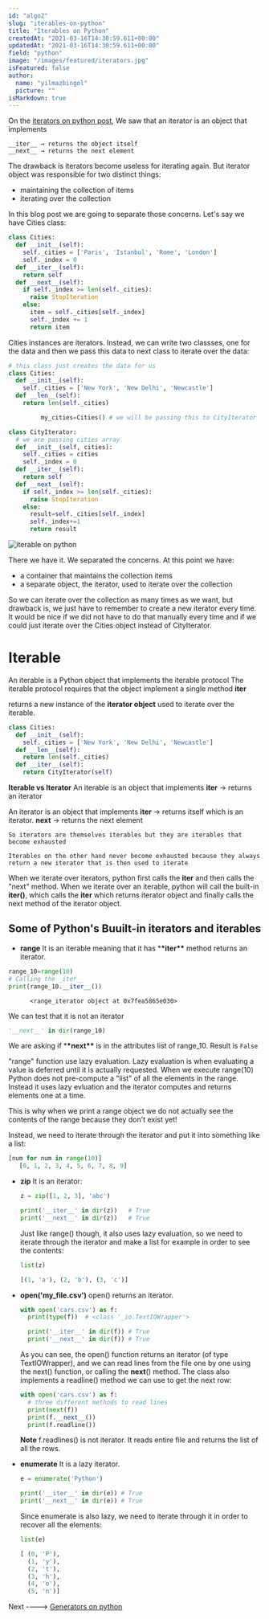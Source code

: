 ```yaml
---
id: "algo2"
slug: "iterables-on-python"
title: "Iterables on Python"
createdAt: "2021-03-16T14:30:59.611+00:00"
updatedAt: "2021-03-16T14:30:59.611+00:00"
field: "python"
image: "/images/featured/iterators.jpg"
isFeatured: false
author:
  name: "yilmazbingol"
  picture: ""
isMarkdown: true
---
```


On the [iterators on python post](iterators-on-python), We saw that an iterator is an object that implements

    __iter__ → returns the object itself
    __next__ → returns the next element

The drawback is iterators become useless for iterating again. But iterator object was responsible for two distinct things:

- maintaining the collection of items
- iterating over the collection

In this blog post we are going to separate those concerns. Let's say we have Cities class:

```py
class Cities:
  def __init__(self):
    self._cities = ['Paris', 'Istanbul', 'Rome', 'London']
    self._index = 0
  def __iter__(self):
    return self
  def __next__(self):
    if self._index >= len(self._cities):
      raise StopIteration
    else:
      item = self._cities[self._index]
      self._index += 1
      return item
```

Cities instances are iterators. Instead, we can write two classses, one for the data and then we pass this data to next class to iterate over the data:

```py
# this class just creates the data for us
class Cities:
  def __init__(self):
    self._cities = ['New York', 'New Delhi', 'Newcastle']
  def __len__(self):
    return len(self._cities)
```

```py
         my_cities=Cities() # we will be passing this to CityIterator
```

```py
class CityIterator:
  # we are passing cities array
  def __init__(self, cities):
    self._cities = cities
    self._index = 0
  def __iter__(self):
    return self
  def __next__(self):
    if self._index >= len(self._cities):
      raise StopIteration
    else:
      result=self._cities[self._index]
      self._index+=1
      return result

```

![iterable on python](iterable_cities.png)

There we have it. We separated the concerns. At this point we have:

- a container that maintains the collection items
- a separate object, the iterator, used to iterate over the collection

So we can iterate over the collection as many times as we want, but drawback is, we just have to remember to create a new iterator every time. It would be nice if we did not have to do that manually every time and if we could just iterate over the Cities object instead of CityIterator.

# Iterable

An iterable is a Python object that implements the iterable protocol The iterable protocol requires that the object implement a single method
**iter**

returns a new instance of the **iterator object** used to iterate over the iterable.

```py
class Cities:
  def __init__(self):
    self._cities = ['New York', 'New Delhi', 'Newcastle']
  def __len__(self):
    return len(self._cities)
  def __iter__(self):
    return CityIterator(self)
```

**Iterable vs Iterator**
An iterable is an object that implements
**iter** → returns an iterator

An iterator is an object that implements
**iter** → returns itself which is an iterator.
**next** → returns the next element

    So iterators are themselves iterables but they are iterables that become exhausted

    Iterables on the other hand never become exhausted because they always return a new iterator that is then used to iterate

When we iterate over iterators, python first calls the **iter** and then calls the "next" method. When we iterate over an iterable, python will call the built-in **iter()**, which calls the **iter** which returns iterator object and finally calls the next method of the iterator object.

## Some of Python's Buuilt-in iterators and iterables

- **range**
  It is an iterable meaning that it has \***\*iter\*\*** method returns an iterator.

```py
range_10=range(10)
# Calling the _iter__
print(range_10.__iter__())
```

          <range_iterator object at 0x7fea5865e030>

We can test that it is not an iterator

```py
'__next__' in dir(range_10)
```

We are asking if \***\*next\*\*** is in the attributes list of range_10. Result is `False`

"range" function use lazy evaluation. Lazy evaluation is when evaluating a value is deferred until it is actually requested. When we execute range(10) Python does not pre-compute a "list" of all the elements in the range. Instead it uses lazy evluation and the iterator computes and returns elements one at a time.

This is why when we print a range object we do not actually see the contents of the range because they don't exist yet!

Instead, we need to iterate through the iterator and put it into something like a list:

```py
[num for num in range(10)]
   [0, 1, 2, 3, 4, 5, 6, 7, 8, 9]
```

- **zip**
  It is an iterator:

  ```py
  z = zip([1, 2, 3], 'abc')

  print('__iter__' in dir(z))   # True
  print('__next__' in dir(z))   # True
  ```

  Just like range() though, it also uses lazy evaluation, so we need to iterate through the iterator and make a list for example in order to see the contents:

  ```py
  list(z)

  [(1, 'a'), (2, 'b'), (3, 'c')]
  ```

- **open('my_file.csv')**
  open() returns an iterator.

  ```py
  with open('cars.csv') as f:
    print(type(f))  # <class '_io.TextIOWrapper'>

    print('__iter__' in dir(f)) # True
    print('__next__' in dir(f)) # True
  ```

  As you can see, the open() function returns an iterator (of type TextIOWrapper), and we can read lines from the file one by one using the next() function, or calling the **next**() method. The class also implements a readline() method we can use to get the next row:

  ```py
  with open('cars.csv') as f:
    # three different methods to read lines
    print(next(f))
    print(f.__next__())
    print(f.readline())
  ```

  **Note** f.readlines() is not iterator. It reads entire file and returns the list of all the rows.

- **enumerate**
  It is a lazy iterator.

  ```py
  e = enumerate('Python')

  print('__iter__' in dir(e)) # True
  print('__next__' in dir(e)) # True
  ```

  Since enumerate is also lazy, we need to iterate through it in order to recover all the elements:

  ```py
  list(e)

  [ (0, 'P'),
    (1, 'y'),
    (2, 't'),
    (3, 'h'),
    (4, 'o'),
    (5, 'n')]
  ```

Next ----> [Generators on python](generators-on-python)
